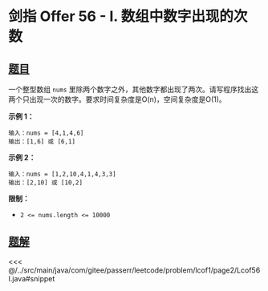 # 剑指 Offer 56 - I. 数组中数字出现的次数

## [题目](https://leetcode.cn/problems/shu-zu-zhong-shu-zi-chu-xian-de-ci-shu-lcof/)
一个整型数组 `nums` 里除两个数字之外，其他数字都出现了两次。请写程序找出这两个只出现一次的数字。要求时间复杂度是O(n)，空间复杂度是O(1)。

**示例 1：**

```
输入：nums = [4,1,4,6]
输出：[1,6] 或 [6,1]
```

**示例 2：**

```
输入：nums = [1,2,10,4,1,4,3,3]
输出：[2,10] 或 [10,2]
```

**限制：**

* `2 <= nums.length <= 10000`



## [题解](https://github.com/PasseRR/JavaLeetCode/blob/master/src/main/java/com/gitee/passerr/leetcode/problem/lcof1/page2/Lcof56I.java)

<<< @/../src/main/java/com/gitee/passerr/leetcode/problem/lcof1/page2/Lcof56I.java#snippet
